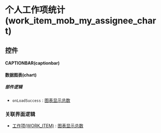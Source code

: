 # 个人工作项统计(work_item_mob_my_assignee_chart)  <!-- {docsify-ignore-all} -->



## 控件
#### CAPTIONBAR(captionbar)
#### 数据图表(chart)

##### 部件逻辑
* `onLoadSuccess` : [图表显示总数](module/ProjMgmt/work_item/uilogic/chart_show_count)


### 关联界面逻辑
  * [工作项(WORK_ITEM)](module/ProjMgmt/work_item) : [图表显示总数](module/ProjMgmt/work_item/uilogic/chart_show_count)

<script>
 const { createApp } = Vue
  createApp({
    data() {
      return {

      }
    }
  }).use(ElementPlus).mount('#app')
</script>